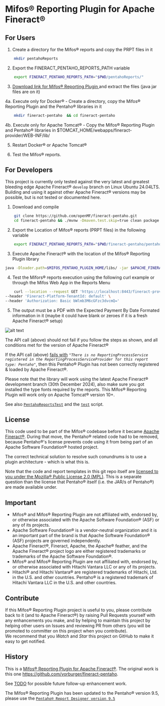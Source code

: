# Mifos® Reporting Plugin for Apache Fineract®

## For Users

1. Create a directory for the Mifos® reports and copy the PRPT files in it 

```bash
    mkdir pentahoReports
```

2. Export the FINERACT_PENTAHO_REPORTS_PATH variable

```bash
    export FINERACT_PENTAHO_REPORTS_PATH="$PWD/pentahoReports/"
```    

3. [Download link for Mifos® Reporting Plugin ](https://sourceforge.net/projects/mifos/files/mifos-plugins/FineractPentahoPlugin/FineractPentahoPlugin-1.10.0.zip/download)  and extract the files (java jar files are on it)

4a. Execute only for Docker® - Create a directory, copy the Mifos® Reporting Plugin and the Pentaho® libraries in it

```bash
    mkdir fineract-pentaho  && cd fineract-pentaho
```

4b. Execute only for Apache Tomcat® - Copy the Mifos® Reporting Plugin and Pentaho® libraries in $TOMCAT_HOME/webapps/fineract-provider/WEB-INF/lib/

5. Restart Docker® or Apache Tomcat®

6. Test the Mifos® reports.

## For Developers

This project is currently only tested against the very latest and greatest bleeding edge Apache Fineract® `develop` branch on Linux Ubuntu 24.04LTS. 
Building and using it against other Apache Fineract® versions may be possible, but is not tested or documented here.

1. Download and compile

```bash
    git clone https://github.com/openMF/fineract-pentaho.git
    cd fineract-pentaho && ./mvnw -Dmaven.test.skip=true clean package && cd ..
```
2. Export the Location of Mifos® reports (PRPT files) in the following variable

```bash
    export FINERACT_PENTAHO_REPORTS_PATH="$PWD/fineract-pentaho/pentahoReports/"
```    

3. Execute Apache Fineract® with the location of the Mifos® Reporting Plugin library

```bash
java -Dloader.path=$MIFOS_PENTAHO_PLUGIN_HOME/libs/ -jar $APACHE_FINERACT_HOME/fineract-provider.jar
```

4. Test the Mifors® reports execution using the following curl example or through the Mifos Web App in the Reports Menu

```bash
    curl --location --request GET 'https://localhost:8443/fineract-provider/api/v1/runreports/Expected%20Payments%20By%20Date%20-%20Formatted?tenantIdentifier=default&locale=en&dateFormat=dd%20MMMM%20yyyy&R_startDate=01%20January%202022&R_endDate=02%20January%202023&R_officeId=1&output-type=PDF&R_loanOfficerId=-1' \
--header 'Fineract-Platform-TenantId: default' \
--header 'Authorization: Basic bWlmb3M6cGFzc3dvcmQ='
```

5. The output must be a PDF with the Expected Payment By Date Formated information in it (maybe it could have blank or zeroes if it is a fresh Apache Fineract® setup)

![alt text](https://github.com/openMF/fineract-pentaho/blob/1.8/img/screenshot_pentaho_report.png?raw=true)

The API call (above) should not fail if you follow the steps as shown, and all conditions met for the version of Apache Fineract®

If the API call (above) [fails with](https://issues.apache.org/jira/browse/FINERACT-1173) 
_`"There is no ReportingProcessService registered in the ReportingProcessServiceProvider for this report type: Pentaho"`_, 
then this Pentaho® Plugin has not been correctly registered & loaded by Apache Fineract®.

Please note that the library will work using the latest Apache Fineract® development branch (30th December 2024), also make sure you got installed the type fonts required by the reports. This Mifos® Reporting Plugin will work only on Apache Tomcat® version 10+. 

See also [`PentahoReportsTest`](src/test/java/org/mifos/fineract/pentaho/PentahoReportsTest.java) and the [`test`](test) script.


## License

This code used to be part of the Mifos® codebase before it became [Apache Fineract®](https://fineract.apache.org).
During that move, the Pentaho® related code had to be removed, because Pentaho®'s license prevents code using it from being part of an Apache Software Foundation® hosted project.

The correct technical solution to resolve such conundrums is to use a plugin architecture - which is what this is.

Note that the code and report templates in this git repo itself are
[licensed to you under the Mozilla® Public License 2.0 (MPL)](https://github.com/openMF/fineract-pentaho/blob/develop/LICENSE).
This is a separate question than the license that Pentaho® itself (i.e. the JAR/s of Pentaho®) are made available under.

## Important

* Mifos® and Mifos® Reporting Plugin are not affiliated with, endorsed by, or otherwise associated with the Apache Software Foundation® (ASF) or any of its projects.
* Apache Software Foundation® is a vendor-neutral organization and it is an important part of the brand is that Apache Software Foundation® (ASF) projects are governed independently.
* Apache Fineract®, Fineract, Apache, the Apache® feather, and the Apache Fineract® project logo are either registered trademarks or trademarks of the Apache Software Foundation®.
* Mifos® and Mifos® Reporting Plugin are not affiliated with, endorsed by, or otherwise associated with Hitachi Vantara LLC or any of its projects.
* Hitachi® and Hitachi Vantara® are registered trademarks of Hitachi, Ltd. in the U.S. and other countries. Pentaho® is a registered trademark of Hitachi Vantara LLC in the U.S. and other countries.

## Contribute

If this Mifos® Reporting Plugin project is useful to you, please contribute back to it (and to Apache Fineract®) by raising Pull Requests yourself with any enhancements you make, and by helping to maintain this project by helping other users on Issues and reviewing PR from others (you will be promoted to committer on this project when you contribute).  
We recommend that you _Watch_ and _Star_ this project on GitHub to make it easy to get notified.

## History

This is a [Mifos® Reporting Plugin for Apache Fineract®](https://github.com/apache/fineract/blob/maintenance/1.6/fineract-doc/src/docs/en/deployment.adoc). The original work is this one https://github.com/vorburger/fineract-pentaho.

See [TODO](TODO.md) for possible future follow-up enhancement work.

The Mifos® Reporting Plugin has been updated to the Pentaho® version 9.5, please use the [`Pentaho® Report Designer version 9.5`](https://mifos.jfrog.io/artifactory/libs-snapshot-local/org/pentaho/reporting/prd-ce/9.5.0.0-SNAPSHOT/prd-ce-9.5.0.0-20230108.081758-1.zip) 


